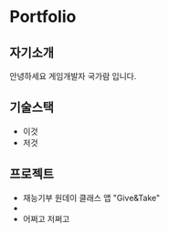# Portfolio
## 자기소개
안녕하세요 게임개발자 국가람 입니다.
## 기술스택
* 이것
* 저것
## 프로젝트
* 재능기부 원데이 클래스 앱 "Give&Take"
*
*   어쩌고 저쩌고
